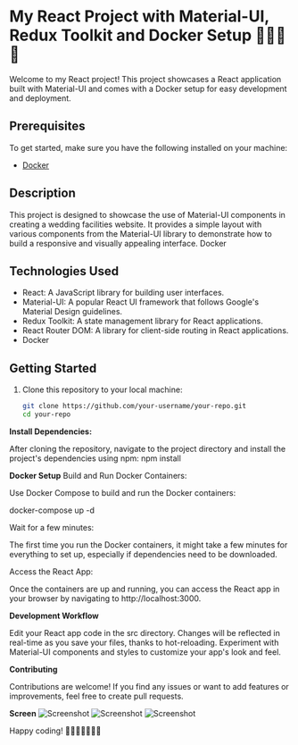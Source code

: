 # My React Project with Material-UI, Redux Toolkit and Docker Setup  🚀🚀🚀🚀

Welcome to my React project! This project showcases a React application built with Material-UI and comes with a Docker setup for easy development and deployment.

## Prerequisites

To get started, make sure you have the following installed on your machine:

- [Docker](https://www.docker.com/products/docker-desktop)

## Description

This project is designed to showcase the use of Material-UI components in creating a wedding facilities website. It provides a simple layout with various components from the Material-UI library to demonstrate how to build a responsive and visually appealing interface.
Docker 

## Technologies Used

- React: A JavaScript library for building user interfaces.
- Material-UI: A popular React UI framework that follows Google's Material Design guidelines.
- Redux Toolkit: A state management library for React applications.
- React Router DOM: A library for client-side routing in React applications.
- Docker
## Getting Started

1. Clone this repository to your local machine:

   ```bash
   git clone https://github.com/your-username/your-repo.git
   cd your-repo
   
**Install Dependencies:**

After cloning the repository, navigate to the project directory and install the project's dependencies using npm:
npm install

**Docker Setup**
Build and Run Docker Containers:

Use Docker Compose to build and run the Docker containers:

docker-compose up -d

Wait for a few minutes:

The first time you run the Docker containers, it might take a few minutes for everything to set up, especially if dependencies need to be downloaded.

Access the React App:

Once the containers are up and running, you can access the React app in your browser by navigating to http://localhost:3000.

**Development Workflow**

Edit your React app code in the src directory.
Changes will be reflected in real-time as you save your files, thanks to hot-reloading.
Experiment with Material-UI components and styles to customize your app's look and feel.

**Contributing**

Contributions are welcome! If you find any issues or want to add features or improvements, feel free to create pull requests.

**Screen**
![Screenshot](src/Images/ScreenDesign/S1.png)
![Screenshot](src/Images/ScreenDesign/S2.png)
![Screenshot](src/Images/ScreenDesign/S3.png)

Happy coding! 🚀🚀🚀🚀🚀🚀🚀


